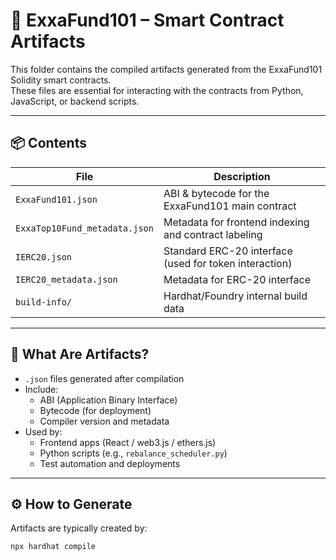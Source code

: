 # 🧩 ExxaFund101 – Smart Contract Artifacts

This folder contains the compiled artifacts generated from the ExxaFund101 Solidity smart contracts.  
These files are essential for interacting with the contracts from Python, JavaScript, or backend scripts.

---

## 📦 Contents

| File                        | Description                                               |
|-----------------------------|-----------------------------------------------------------|
| `ExxaFund101.json`          | ABI & bytecode for the ExxaFund101 main contract          |
| `ExxaTop10Fund_metadata.json` | Metadata for frontend indexing and contract labeling    |
| `IERC20.json`               | Standard ERC-20 interface (used for token interaction)    |
| `IERC20_metadata.json`      | Metadata for ERC-20 interface                             |
| `build-info/`               | Hardhat/Foundry internal build data                       |

---

## 🧠 What Are Artifacts?

- `.json` files generated after compilation
- Include:
  - ABI (Application Binary Interface)
  - Bytecode (for deployment)
  - Compiler version and metadata
- Used by:
  - Frontend apps (React / web3.js / ethers.js)
  - Python scripts (e.g., `rebalance_scheduler.py`)
  - Test automation and deployments

---

## ⚙️ How to Generate

Artifacts are typically created by:

```bash
npx hardhat compile
